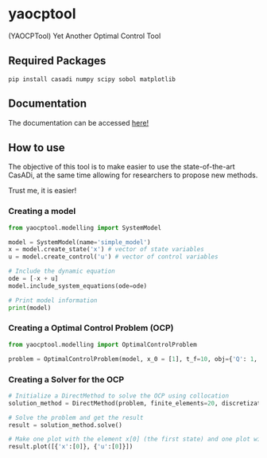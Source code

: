 # yaocptool
(YAOCPTool) Yet Another Optimal Control Tool

## Required Packages

```commandline
pip install casadi numpy scipy sobol matplotlib
```

## Documentation

The documentation can be accessed [here!](https://marcoaaguiar.github.io/yaocptool/) 

## How to use
The objective of this tool is to make easier to use the state-of-the-art CasADi, at the same time allowing for researchers to propose new methods.

Trust me, it is easier!

### Creating a model

```python
from yaocptool.modelling import SystemModel

model = SystemModel(name='simple_model')
x = model.create_state('x') # vector of state variables
u = model.create_control('u') # vector of control variables

# Include the dynamic equation
ode = [-x + u]
model.include_system_equations(ode=ode)

# Print model information
print(model)
```

### Creating a Optimal Control Problem (OCP)

```python
from yaocptool.modelling import OptimalControlProblem

problem = OptimalControlProblem(model, x_0 = [1], t_f=10, obj={'Q': 1, 'R': 1})
```

### Creating a Solver for the OCP
```python
# Initialize a DirectMethod to solve the OCP using collocation
solution_method = DirectMethod(problem, finite_elements=20, discretization_scheme='collocation')

# Solve the problem and get the result
result = solution_method.solve()

# Make one plot with the element x[0] (the first state) and one plot with the control u[0]
result.plot([{'x':[0]}, {'u':[0]}])

```
